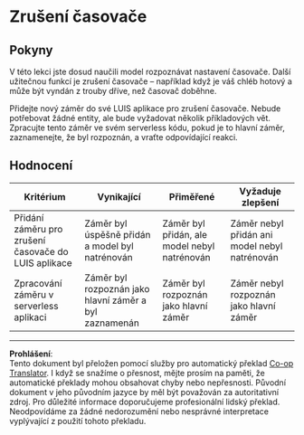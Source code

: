 <!--
CO_OP_TRANSLATOR_METADATA:
{
  "original_hash": "5a7262a0c48dfacdfe1ff91b20bf16fd",
  "translation_date": "2025-08-27T21:07:47+00:00",
  "source_file": "6-consumer/lessons/2-language-understanding/assignment.md",
  "language_code": "cs"
}
-->
# Zrušení časovače

## Pokyny

V této lekci jste dosud naučili model rozpoznávat nastavení časovače. Další užitečnou funkcí je zrušení časovače – například když je váš chléb hotový a může být vyndán z trouby dříve, než časovač doběhne.

Přidejte nový záměr do své LUIS aplikace pro zrušení časovače. Nebude potřebovat žádné entity, ale bude vyžadovat několik příkladových vět. Zpracujte tento záměr ve svém serverless kódu, pokud je to hlavní záměr, zaznamenejte, že byl rozpoznán, a vraťte odpovídající reakci.

## Hodnocení

| Kritérium | Vynikající | Přiměřené | Vyžaduje zlepšení |
| --------- | ---------- | --------- | ----------------- |
| Přidání záměru pro zrušení časovače do LUIS aplikace | Záměr byl úspěšně přidán a model byl natrénován | Záměr byl přidán, ale model nebyl natrénován | Záměr nebyl přidán ani model nebyl natrénován |
| Zpracování záměru v serverless aplikaci | Záměr byl rozpoznán jako hlavní záměr a byl zaznamenán | Záměr byl rozpoznán jako hlavní záměr | Záměr nebyl rozpoznán jako hlavní záměr |

---

**Prohlášení**:  
Tento dokument byl přeložen pomocí služby pro automatický překlad [Co-op Translator](https://github.com/Azure/co-op-translator). I když se snažíme o přesnost, mějte prosím na paměti, že automatické překlady mohou obsahovat chyby nebo nepřesnosti. Původní dokument v jeho původním jazyce by měl být považován za autoritativní zdroj. Pro důležité informace doporučujeme profesionální lidský překlad. Neodpovídáme za žádné nedorozumění nebo nesprávné interpretace vyplývající z použití tohoto překladu.
